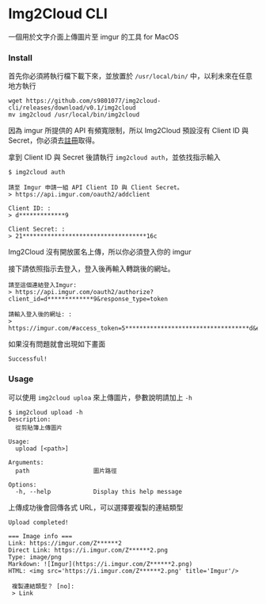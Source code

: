 Img2Cloud CLI
===
一個用於文字介面上傳圖片至 imgur 的工具 for MacOS

### Install
首先你必須將執行檔下載下來，並放置於 `/usr/local/bin/` 中，以利未來在任意地方執行
```
wget https://github.com/s9801077/img2cloud-cli/releases/download/v0.1/img2cloud
mv img2cloud /usr/local/bin/img2cloud
```


因為 imgur 所提供的 API 有頻寬限制，所以 Img2Cloud 預設沒有 Client ID 與 Secret，你必須去[註冊](https://api.imgur.com/oauth2/addclient)取得。

拿到 Client ID 與 Secret 後請執行 `img2cloud auth`，並依找指示輸入
```
$ img2cloud auth

請至 Imgur 申請一組 API Client ID 與 Client Secret。
> https://api.imgur.com/oauth2/addclient

Client ID: :
> d*************9

Client Secret: :
> 21***********************************16c
```

Img2Cloud 沒有開放匿名上傳，所以你必須登入你的 imgur

接下請依照指示去登入，登入後再輸入轉跳後的網址。

```
請至這個連結登入Imgur:
> https://api.imgur.com/oauth2/authorize?client_id=d*************9&response_type=token

請輸入登入後的網址: :
> https://imgur.com/#access_token=5***********************************d&expires_in=315360000&token_type=bearer&refresh_token=7***********************************2&account_username=PuckWang&account_id=7******1
```

如果沒有問題就會出現如下畫面
```
Successful!
```

### Usage
可以使用 `img2cloud uploa` 來上傳圖片，參數說明請加上 `-h`

```
$ img2cloud upload -h
Description:
  從剪貼簿上傳圖片

Usage:
  upload [<path>]

Arguments:
  path                  圖片路徑

Options:
  -h, --help            Display this help message
```

上傳成功後會回傳各式 URL，可以選擇要複製的連結類型
```
Upload completed!

=== Image info ===
Link: https://imgur.com/Z******2
Direct Link: https://i.imgur.com/Z******2.png
Type: image/png
Markdown: ![Imgur](https://i.imgur.com/Z******2.png)
HTML: <img src='https://i.imgur.com/Z******2.png' title='Imgur'/>

 複製連結類型？ [no]:
 > Link
```

